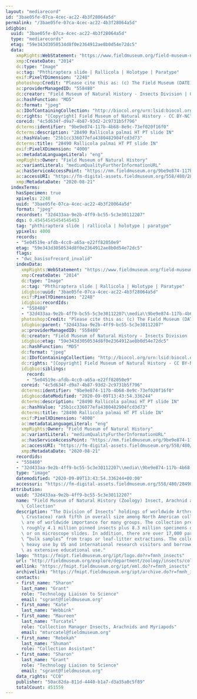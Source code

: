 ```yaml
---
layout: "mediarecord"
id: "3bae05fe-07ca-4cec-ac22-4b3f28064a5d"
permalink: "/3bae05fe-07ca-4cec-ac22-4b3f28064a5d"
idigbio:
  uuid: "3bae05fe-07ca-4cec-ac22-4b3f28064a5d"
  type: "mediarecords"
  etag: "59e343d3050534d8f0e2364912ae8b0d54e72dc5"
  data:
    xmpRights:WebStatement: "https://www.fieldmuseum.org/field-museum-natural-history-conditions-and-suggested-norms-use-collections"
    xmp:CreateDate: "2014"
    dc:type: "Image"
    ac:tag: "Phthiraptera slide | Rallicola | Holotype | Paratype"
    exif:PixelYDimension: "2248"
    photoshop:Credit: "Please cite this as: (c) The Field Museum (DATE) CC-BY-NC"
    ac:providerManagedID: "558480"
    dc:creator: "Field Museum of Natural History - Insects Division | GDI 2013-2015"
    ac:hashFunction: "MD5"
    dc:format: "jpeg"
    ac:IDofContainingCollection: "http://biocol.org/urn:lsid:biocol.org:col:34795"
    dc:rights: "[Copyright] Field Museum of Natural History - CC BY-NC"
    coreid: "4c5d634f-d9a7-4b87-93d2-2c9731b5f796"
    dcterms:identifier: "9be9e874-117b-4b68-8e9c-73ef020f16f0"
    dcterms:description: "28490 Rallicola palmai HT PT slide IN"
    ac:hashValue: "25b1cc336077efa4380482904fcd3d73"
    dcterms:title: "28490 Rallicola palmai HT PT slide IN"
    exif:PixelXDimension: "4000"
    ac:metadataLanguageLiteral: "eng"
    xmpRights:Owner: "Field Museum of Natural History"
    ac:variantLiteral: "mediumQualityFurtherInformationURL"
    ac:hasServiceAccessPoint: "https://mm.fieldmuseum.org/9be9e874-117b-4b68-8e9c-73ef020f16f0"
    ac:accessURI: "https://fm-digital-assets.fieldmuseum.org/558/480/28490_Rallicola_palmai_HT_PT_slide_IN.JPG"
    xmp:MetadataDate: "2020-08-21"
  indexTerms:
    hasSpecimen: true
    xpixels: 2248
    uuid: "3bae05fe-07ca-4cec-ac22-4b3f28064a5d"
    format: "jpeg"
    recordset: "32d433aa-9e2b-4ff9-bc55-5c3e30112207"
    dqs: 0.45454545454545453
    tag: "phthiraptera slide | rallicola | holotype | paratype"
    ypixels: 4000
    records:
    - "5e04519e-afdb-4cc0-a65a-e22ff82050e9"
    etag: "59e343d3050534d8f0e2364912ae8b0d54e72dc5"
    flags:
    - "dwc_basisofrecord_invalid"
    indexData:
      xmpRights:WebStatement: "https://www.fieldmuseum.org/field-museum-natural-history-conditions-and-suggested-norms-use-collections"
      xmp:CreateDate: "2014"
      dc:type: "Image"
      ac:tag: "Phthiraptera slide | Rallicola | Holotype | Paratype"
      idigbio:uuid: "3bae05fe-07ca-4cec-ac22-4b3f28064a5d"
      exif:PixelYDimension: "2248"
      idigbio:recordIds:
      - "558480"
      - "32d433aa-9e2b-4ff9-bc55-5c3e30112207\\media\\9be9e874-117b-4b68-8e9c-73ef020f16f0"
      photoshop:Credit: "Please cite this as: (c) The Field Museum (DATE) CC-BY-NC"
      idigbio:parent: "32d433aa-9e2b-4ff9-bc55-5c3e30112207"
      ac:providerManagedID: "558480"
      dc:creator: "Field Museum of Natural History - Insects Division | GDI 2013-2015"
      idigbio:etag: "59e343d3050534d8f0e2364912ae8b0d54e72dc5"
      ac:hashFunction: "MD5"
      dc:format: "jpeg"
      ac:IDofContainingCollection: "http://biocol.org/urn:lsid:biocol.org:col:34795"
      dc:rights: "[Copyright] Field Museum of Natural History - CC BY-NC"
      idigbio:siblings:
        record:
        - "5e04519e-afdb-4cc0-a65a-e22ff82050e9"
      coreid: "4c5d634f-d9a7-4b87-93d2-2c9731b5f796"
      dcterms:identifier: "9be9e874-117b-4b68-8e9c-73ef020f16f0"
      idigbio:dateModified: "2020-09-09T13:43:54.336244"
      dcterms:description: "28490 Rallicola palmai HT PT slide IN"
      ac:hashValue: "25b1cc336077efa4380482904fcd3d73"
      dcterms:title: "28490 Rallicola palmai HT PT slide IN"
      exif:PixelXDimension: "4000"
      ac:metadataLanguageLiteral: "eng"
      xmpRights:Owner: "Field Museum of Natural History"
      ac:variantLiteral: "mediumQualityFurtherInformationURL"
      ac:hasServiceAccessPoint: "https://mm.fieldmuseum.org/9be9e874-117b-4b68-8e9c-73ef020f16f0"
      ac:accessURI: "https://fm-digital-assets.fieldmuseum.org/558/480/28490_Rallicola_palmai_HT_PT_slide_IN.JPG"
      xmp:MetadataDate: "2020-08-21"
    recordids:
    - "558480"
    - "32d433aa-9e2b-4ff9-bc55-5c3e30112207\\media\\9be9e874-117b-4b68-8e9c-73ef020f16f0"
    type: "image"
    datemodified: "2020-09-09T13:43:54.336244+00:00"
    accessuri: "https://fm-digital-assets.fieldmuseum.org/558/480/28490_Rallicola_palmai_HT_PT_slide_IN.JPG"
  attribution:
    uuid: "32d433aa-9e2b-4ff9-bc55-5c3e30112207"
    name: "Field Museum of Natural History (Zoology) Insect, Arachnid and Myriapod\
      \ Collection"
    description: "The Division of Insects’ holdings of worldwide Arthropoda (excluding\
      \ Crustacea) rank fifth in overall size among North American collections and\
      \ are of worldwide importance for many groups. The collection presently includes\
      \ roughly 4.1 million pinned insects plus 8.3 million specimens or lots in alcohol\
      \ or on microscope slides. In addition, there are over 17,000 partly-sorted\
      \ “bulk samples” from traps or leaf-litter extractions. The collection receives\
      \ heavy use by US and international research visitors and borrowers as well\
      \ as extensive educational use."
    logo: "https://fmipt.fieldmuseum.org/ipt/logo.do?r=fmnh_insects"
    url: "http://fieldmuseum.org/explore/department/zoology/insects/collections"
    emllink: "https://fmipt.fieldmuseum.org/ipt/eml.do?r=fmnh_insects"
    archivelink: "https://fmipt.fieldmuseum.org/ipt/archive.do?r=fmnh_insects"
    contacts:
    - first_name: "Sharon"
      last_name: "Grant"
      role: "Technology Liaison to Science"
      email: "sgrant@fieldmuseum.org"
    - first_name: "Kate"
      last_name: "Webbink"
    - first_name: "Maureen"
      last_name: "Turcatel"
      role: "Collection Manager Insects, Arachnids and Myriapods"
      email: "mturcatel@fieldmuseum.org"
    - first_name: "Rebekah"
      last_name: "Shuman"
      role: "Collection Assistant"
    - first_name: "Sharon"
      last_name: "Grant"
      role: "Technology Liaison to Science"
      email: "sgrant@fieldmuseum.org"
    data_rights: "CC0"
    publisher: "50ac82da-811d-4440-b1a7-d3a35a8c5f89"
    totalCount: 451559
---
```

